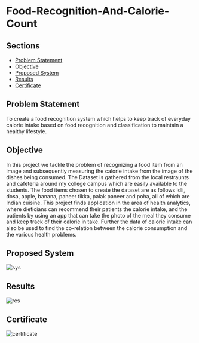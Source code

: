 # Food-Recognition-And-Calorie-Count

## Sections 
+ [Problem Statement](https://github.com/xtSumit/Food-Recognition-And-Calorie-Count#problemstatement)
+ [Objective](https://github.com/xtSumit/Food-Recognition-And-Calorie-Counto#bjective)
+ [Proposed System](https://github.com/xtSumit/Food-Recognition-And-Calorie-Count#proposedsystem)
+ [Results](https://github.com/xtSumit/Food-Recognition-And-Calorie-Count#results)
+ [Certificate](https://github.com/xtSumit/Food-Recognition-And-Calorie-Count#certificate)

## Problem Statement
To create a food recognition system which helps to keep track of everyday calorie intake based on food recognition and classification to maintain a healthy lifestyle.

## Objective
In this project we tackle the problem of recognizing a food item from an image and subsequently measuring the calorie intake from the image of the dishes being consumed. The Dataset is gathered from the local restraunts and cafeteria around my college campus which are easily available to the students. The food items chosen to create the dataset are as follows idli, dosa, apple, banana, paneer tikka, palak paneer and poha, all of which are Indian cuisine. This project finds application in the area of health analytics, where dieticians can recommend their patients the calorie intake, and the patients by using an app that can take the photo of the meal they consume and keep track of their calorie in take. Further the data of calorie intake can also be used to find the co-relation between the calorie consumption and the various health problems.  

## Proposed System

![sys](https://user-images.githubusercontent.com/60252526/123555305-963a2980-d7a2-11eb-9e50-ef8ec5e0425d.jpg)

## Results
![res](https://user-images.githubusercontent.com/60252526/125445649-a2dade8b-bb27-49ef-b7cc-09026cc36340.jpg)


## Certificate

![certificate](https://user-images.githubusercontent.com/60252526/123555560-20cf5880-d7a4-11eb-9b79-21cd78028349.jpg)



